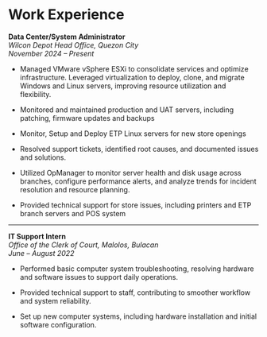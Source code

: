 # **Work Experience**


**Data Center/System Administrator**  
*Wilcon Depot Head Office, Quezon City*  
_November 2024 – Present_


- Managed VMware vSphere ESXi to consolidate services and optimize infrastructure. Leveraged virtualization to deploy, clone, and migrate Windows and Linux servers, improving resource utilization and flexibility.

- Monitored and maintained production and UAT servers, including patching, firmware updates and backups

- Monitor, Setup and Deploy  ETP Linux servers  for new store openings

- Resolved support tickets, identified root causes, and documented issues and solutions.

- Utilized OpManager to monitor server health and disk usage across branches, configure performance alerts, and analyze trends for incident resolution and resource planning.

- Provided technical support for store issues, including printers and ETP branch servers and POS system  




---


**IT Support Intern**  
*Office of the Clerk of Court, Malolos, Bulacan*  
_June – August 2022_

- Performed basic computer system troubleshooting, resolving hardware and software issues to support daily operations.

- Provided technical support to staff, contributing to smoother workflow and system reliability.

- Set up new computer systems, including hardware installation and initial software configuration.